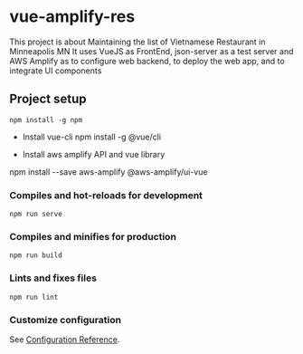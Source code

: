 # vue-amplify-res

This project is about Maintaining the list of Vietnamese Restaurant in Minneapolis MN 
It uses VueJS as FrontEnd, json-server as a test server and AWS Amplify as to configure web backend, to deploy the web app, and to integrate UI components

## Project setup
```
npm install -g npm

```
- Install vue-cli
npm install -g @vue/cli

- Install aws amplify API and vue library 

npm install --save aws-amplify @aws-amplify/ui-vue


### Compiles and hot-reloads for development
```
npm run serve
```

### Compiles and minifies for production
```
npm run build
```

### Lints and fixes files
```
npm run lint
```

### Customize configuration
See [Configuration Reference](https://cli.vuejs.org/config/).
